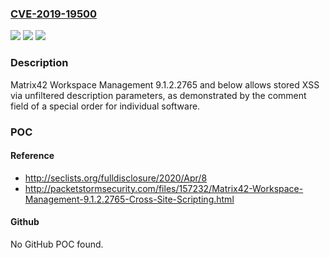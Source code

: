 ### [CVE-2019-19500](https://cve.mitre.org/cgi-bin/cvename.cgi?name=CVE-2019-19500)
![](https://img.shields.io/static/v1?label=Product&message=n%2Fa&color=blue)
![](https://img.shields.io/static/v1?label=Version&message=n%2Fa&color=blue)
![](https://img.shields.io/static/v1?label=Vulnerability&message=n%2Fa&color=brighgreen)

### Description

Matrix42 Workspace Management 9.1.2.2765 and below allows stored XSS via unfiltered description parameters, as demonstrated by the comment field of a special order for individual software.

### POC

#### Reference
- http://seclists.org/fulldisclosure/2020/Apr/8
- http://packetstormsecurity.com/files/157232/Matrix42-Workspace-Management-9.1.2.2765-Cross-Site-Scripting.html

#### Github
No GitHub POC found.

